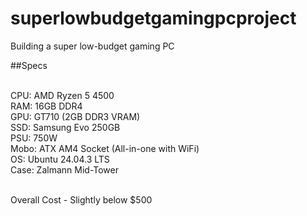 # superlowbudgetgamingpcproject
Building a super low-budget gaming PC

##Specs <br> <br>

CPU: AMD Ryzen 5 4500 <br>
RAM: 16GB DDR4 <br>
GPU: GT710 (2GB DDR3 VRAM) <br>
SSD: Samsung Evo 250GB <br>
PSU: 750W <br>
Mobo: ATX AM4 Socket (All-in-one with WiFi) <br>
OS: Ubuntu 24.04.3 LTS <br>
Case: Zalmann Mid-Tower <br> <br>

Overall Cost - Slightly below $500
